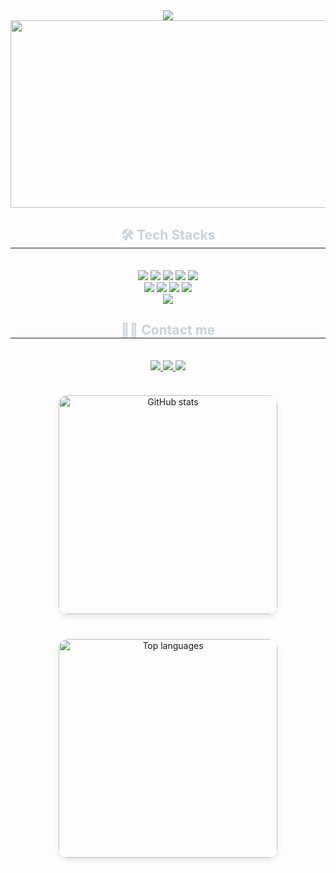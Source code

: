 <div align="center">
    <img src="https://capsule-render.vercel.app/api?type=slice&color=0:ffdbf5,100:e1f3fe&height=240&text=Hello%20Yeseo%20world❤️‍🔥&animation=scaleIn&fontColor=a6a8ce&fontSize=60" />
</div>
<a href="https://www.gitanimals.org/en_US?utm_medium=image&utm_source=Yeseo0502&utm_content=farm">
<img
  src="https://render.gitanimals.org/farms/Yeseo0502"
  width="600"
  height="300"
/>
</a>
<div align="center">
    <h2 style="border-bottom: 1px solid #21262d; color: #c9d1d9;"> 🛠️ Tech Stacks </h2> <br> 
    <div style="margin: 0 auto; text-align: center;" align= "center">
        <img src="https://img.shields.io/badge/Android-3DDC84?style=flat-square&logo=Android&logoColor=white" />
        <img src="https://img.shields.io/badge/C-A8B9CC?style=flat-square&logo=C&logoColor=white" />
        <img src="https://img.shields.io/badge/Github-181717?style=flat-square&logo=Github&logoColor=white" />
        <img src="https://img.shields.io/badge/Python-3776AB?style=flat-square&logo=Python&logoColor=white" />
        <img src="https://img.shields.io/badge/React-61DAFB?style=flat-square&logo=React&logoColor=white" />
        <br/>
        <img src="https://img.shields.io/badge/HTML5-E34F26?style=flat-square&logo=HTML5&logoColor=white" />
        <img src="https://img.shields.io/badge/Java-007396?style=flat-square&logo=Java&logoColor=white" />
        <img src="https://img.shields.io/badge/Javascript-F7DF1E?style=flat-square&logo=Javascript&logoColor=white" />
        <img src="https://img.shields.io/badge/MySQL-4479A1?style=flat-square&logo=MySQL&logoColor=white" />
        <br/>
        <img src="https://img.shields.io/badge/CSS3-1572B6?style=flat-square&logo=CSS3&logoColor=white" />
    </div>
</div>
<div align="center">
    <h2 style="border-bottom: 1px solid #21262d; color: #c9d1d9;"> 🧑‍💻 Contact me </h2> <br> 
    <div align="center">
        <a href="https://www.instagram.com/ye_seo_0852/">
            <img src="https://img.shields.io/badge/Instagram-E4405F?style=flat-square&logo=Instagram&logoColor=white" />
        </a>
        <a href="https://velog.io/@yeseo_052/posts">
            <img src="https://img.shields.io/badge/Velog-20C997?style=flat-square&logo=Velog&logoColor=white" />
        </a>
        <a href="mailto:5252yeseo@gmail.com">
            <img src="https://img.shields.io/badge/Gmail-EA4335?style=flat-square&logo=Gmail&logoColor=white" />
        </a>
    </div>  
    <br> 
</div>
<div align="center" style="display: flex; justify-content: center; gap: 40px; flex-wrap: wrap; margin-top: 20px;">
  <img 
    src="https://github-readme-stats.vercel.app/api?username=Yeseo0502&show_icons=true&theme=calm_pink" 
    alt="GitHub stats" 
    style="width: 350px; height: auto; border-radius: 15px; box-shadow: 0 4px 10px rgba(0,0,0,0.1);" 
  />
  <img 
    src="https://github-readme-stats.vercel.app/api/top-langs/?username=Yeseo0502&layout=compact" 
    alt="Top languages" 
    style="width: 350px; height: auto; border-radius: 15px; box-shadow: 0 4px 10px rgba(0,0,0,0.1);" 
  />
</div>
